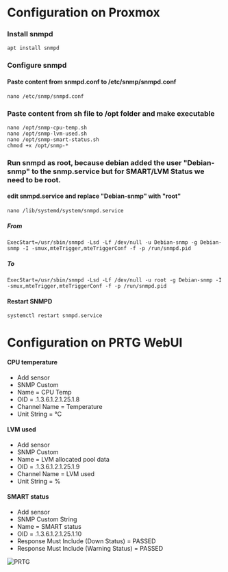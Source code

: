 # Configuration on Proxmox

### Install snmpd
`apt install snmpd`

### Configure snmpd
#### Paste content from snmpd.conf to /etc/snmp/snmpd.conf
`nano /etc/snmp/snmpd.conf`

### Paste content from sh file to /opt folder and make executable
`nano /opt/snmp-cpu-temp.sh`<br/>
`nano /opt/snmp-lvm-used.sh`<br/>
`nano /opt/snmp-smart-status.sh`<br/>
`chmod +x /opt/snmp-*`

### Run snmpd as root, because debian added the user "Debian-snmp" to the snmp.service but for SMART/LVM Status we need to be root.
#### edit snmpd.service and replace "Debian-snmp" with "root"
`nano /lib/systemd/system/snmpd.service`
##### From
```
ExecStart=/usr/sbin/snmpd -Lsd -Lf /dev/null -u Debian-snmp -g Debian-snmp -I -smux,mteTrigger,mteTriggerConf -f -p /run/snmpd.pid
```
##### To
```
ExecStart=/usr/sbin/snmpd -Lsd -Lf /dev/null -u root -g Debian-snmp -I -smux,mteTrigger,mteTriggerConf -f -p /run/snmpd.pid
```
#### Restart SNMPD
`systemctl restart snmpd.service`


# Configuration on PRTG WebUI
#### CPU temperature
* Add sensor
* SNMP Custom
* Name = CPU Temp
* OID = .1.3.6.1.2.1.25.1.8
* Channel Name = Temperature
* Unit String = °C

#### LVM used
* Add sensor
* SNMP Custom
* Name = LVM allocated pool data
* OID = .1.3.6.1.2.1.25.1.9
* Channel Name = LVM used
* Unit String = %

#### SMART status
* Add sensor
* SNMP Custom String
* Name = SMART status
* OID = .1.3.6.1.2.1.25.1.10
* Response Must Include (Down Status) = PASSED
* Response Must Include (Warning Status) = PASSED

![PRTG](https://i.postimg.cc/DZNMD74V/PRTG.png)
